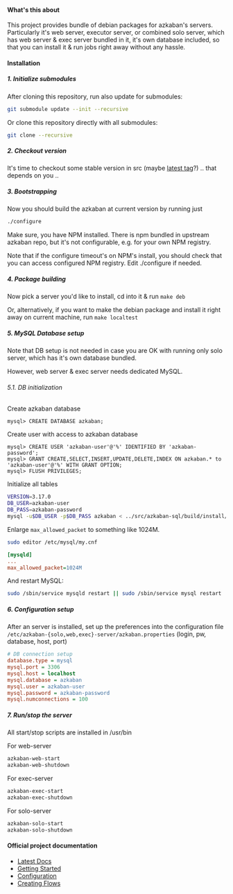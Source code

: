 #### What's this about

This project provides bundle of debian packages for azkaban's servers. Particularly it's web server, executor server, or combined solo server, which has web server & exec server bundled in it, it's own database included, so that you can install it & run jobs right away without any hassle.

#### Installation

##### 1. Initialize submodules
After cloning this repository, run also update for submodules:
```bash
git submodule update --init --recursive
```

Or clone this repository directly with all submodules:
```bash
git clone --recursive
```

##### 2. Checkout version

It's time to checkout some stable version in src (maybe [latest tag](https://github.com/azkaban/azkaban/releases)?) .. that depends on you ..

##### 3. Bootstrapping

Now you should build the azkaban at current version by running just
```bash
./configure
```

Make sure, you have NPM installed. There is npm bundled in upstream azkaban repo, but it's not configurable, e.g. for your own NPM registry.

Note that if the configure timeout's on NPM's install, you should check that you can access configured NPM registry. Edit ./configure if needed.

##### 4. Package building

Now pick a server you'd like to install, cd into it & run `make deb`

Or, alternatively, if you want to make the debian package and install it right away on current machine, run `make localtest`

##### 5. MySQL Database setup

Note that DB setup is not needed in case you are OK with running only solo server, which has it's own database bundled.

However, web server & exec server needs dedicated MySQL.

###### 5.1. DB initialization

Create azkaban database
```mysql
mysql> CREATE DATABASE azkaban;
```

Create user with access to azkaban database
```mysql
mysql> CREATE USER 'azkaban-user'@'%' IDENTIFIED BY 'azkaban-password';
mysql> GRANT CREATE,SELECT,INSERT,UPDATE,DELETE,INDEX ON azkaban.* to 'azkaban-user'@'%' WITH GRANT OPTION;
mysql> FLUSH PRIVILEGES;
```

Initialize all tables
```bash
VERSION=3.17.0
DB_USER=azkaban-user
DB_PASS=azkaban-password
mysql -u$DB_USER -p$DB_PASS azkaban < ../src/azkaban-sql/build/install/azkaban-sql/create-all-sql-$VERSION.sql
```

Enlarge `max_allowed_packet` to something like 1024M.
```bash
sudo editor /etc/mysql/my.cnf
```
```ini
[mysqld]
...
max_allowed_packet=1024M
```

And restart MySQL:
```bash
sudo /sbin/service mysqld restart || sudo /sbin/service mysql restart
```

##### 6. Configuration setup

After an server is installed, set up the preferences into the configuration file `/etc/azkaban-{solo,web,exec}-server/azkaban.properties` (login, pw, database, host, port)
```ini
# DB connection setup
database.type = mysql
mysql.port = 3306
mysql.host = localhost
mysql.database = azkaban
mysql.user = azkaban-user
mysql.password = azkaban-password
mysql.numconnections = 100
```

##### 7. Run/stop the server

All start/stop scripts are installed in /usr/bin

For web-server
```bash
azkaban-web-start
azkaban-web-shutdown
```

For exec-server
```bash
azkaban-exec-start
azkaban-exec-shutdown
```

For solo-server
```bash
azkaban-solo-start
azkaban-solo-shutdown
```

#### Official project documentation
 - [Latest Docs](http://azkaban.github.io/azkaban/docs/latest/)
 - [Getting Started](http://azkaban.github.io/azkaban/docs/latest/#getting-started)
 - [Configuration](http://azkaban.github.io/azkaban/docs/latest/#configuration)
 - [Creating Flows](http://azkaban.github.io/azkaban/docs/latest/#creating-flows)


